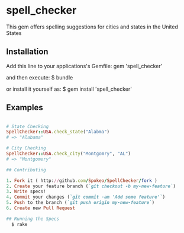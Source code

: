 # spell_checker
This gem offers spelling suggestions for cities and states in the United States

## Installation

Add this line to your applications's Gemfile:
  gem 'spell_checker'

and then execute:
  $ bundle

or install it yourself as:
  $ gem install 'spell_checker'

## Examples
```ruby

# State Checking
SpellChecker::USA.check_state("Alabma")
# => "Alabama"

# City Checking
SpellChecker::USA.check_city("Montgomry", "AL")
# => "Montgomery"

## Contributing

1. Fork it ( http://github.com/Spokeo/SpellChecker/fork )
2. Create your feature branch (`git checkout -b my-new-feature`)
3. Write specs!
4. Commit your changes (`git commit -am 'Add some feature'`)
5. Push to the branch (`git push origin my-new-feature`)
6. Create new Pull Request

## Running the Specs
  $ rake
